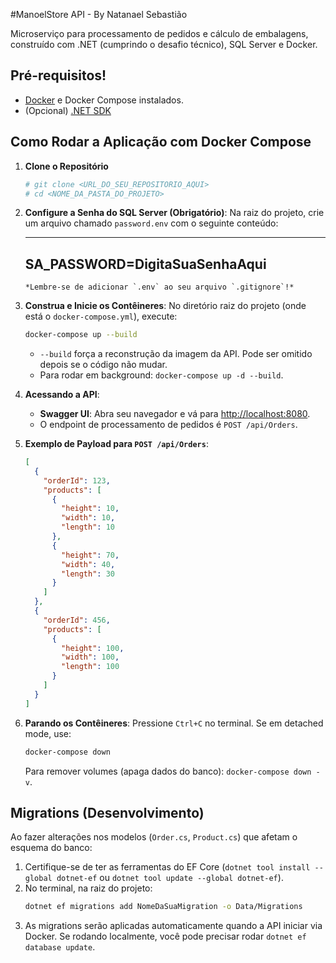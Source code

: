#ManoelStore API - By Natanael Sebastião 

Microserviço para processamento de pedidos e cálculo de embalagens, construído com .NET (cumprindo o desafio técnico), SQL Server e Docker.

## Pré-requisitos!

- [Docker](https://www.docker.com/get-started) e Docker Compose instalados.
- (Opcional) [.NET SDK](https://dotnet.microsoft.com/download)

## Como Rodar a Aplicação com Docker Compose

1.  **Clone o Repositório**

    ```bash
    # git clone <URL_DO_SEU_REPOSITORIO_AQUI>
    # cd <NOME_DA_PASTA_DO_PROJETO>
    ```

2.  **Configure a Senha do SQL Server (Obrigatório)**:
    Na raiz do projeto, crie um arquivo chamado `password.env` com o seguinte conteúdo:

    ***

    ## SA_PASSWORD=DigitaSuaSenhaAqui

        *Lembre-se de adicionar `.env` ao seu arquivo `.gitignore`!*

3.  **Construa e Inicie os Contêineres**:
    No diretório raiz do projeto (onde está o `docker-compose.yml`), execute:

    ```bash
    docker-compose up --build
    ```

    - `--build` força a reconstrução da imagem da API. Pode ser omitido depois se o código não mudar.
    - Para rodar em background: `docker-compose up -d --build`.

4.  **Acessando a API**:

    - **Swagger UI**: Abra seu navegador e vá para [http://localhost:8080](http://localhost:8080).
    - O endpoint de processamento de pedidos é `POST /api/Orders`.

5.  **Exemplo de Payload para `POST /api/Orders`**:

    ```json
    [
      {
        "orderId": 123,
        "products": [
          {
            "height": 10,
            "width": 10,
            "length": 10
          },
          {
            "height": 70,
            "width": 40,
            "length": 30
          }
        ]
      },
      {
        "orderId": 456,
        "products": [
          {
            "height": 100,
            "width": 100,
            "length": 100
          }
        ]
      }
    ]
    ```

6.  **Parando os Contêineres**:
    Pressione `Ctrl+C` no terminal. Se em detached mode, use:
    ```bash
    docker-compose down
    ```
    Para remover volumes (apaga dados do banco): `docker-compose down -v`.

## Migrations (Desenvolvimento)

Ao fazer alterações nos modelos (`Order.cs`, `Product.cs`) que afetam o esquema do banco:

1.  Certifique-se de ter as ferramentas do EF Core (`dotnet tool install --global dotnet-ef` ou `dotnet tool update --global dotnet-ef`).
2.  No terminal, na raiz do projeto:
    ```bash
    dotnet ef migrations add NomeDaSuaMigration -o Data/Migrations
    ```
3.  As migrations serão aplicadas automaticamente quando a API iniciar via Docker. Se rodando localmente, você pode precisar rodar `dotnet ef database update`.

